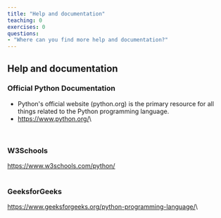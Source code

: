 ```yaml
---
title: "Help and documentation"
teaching: 0
exercises: 0
questions:
- "Where can you find more help and documentation?"
---
```

## Help and documentation

### Official Python Documentation
*   Python's official website (python.org) is the primary resource for all things related to the Python programming language.
*   <a href="https://www.python.org/" target="_blank">https://www.python.org/</a>\
<br/>

### W3Schools
<a href="https://www.w3schools.com/python/" target="_blank">https://www.w3schools.com/python/</a>\
<br/>

### GeeksforGeeks
<a href="https://www.geeksforgeeks.org/python-programming-language/" target="_blank">https://www.geeksforgeeks.org/python-programming-language/</a>\

<br/>